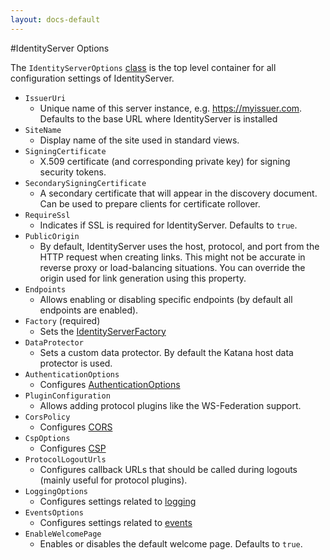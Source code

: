 ```yaml
---
layout: docs-default
---
```


#IdentityServer Options

The `IdentityServerOptions` [class](https://github.com/thinktecture/Thinktecture.IdentityServer.v3/blob/master/source%2FCore%2FConfiguration%2FIdentityServerOptions.cs) is the top level container for all configuration settings of IdentityServer.

* `IssuerUri`
    * Unique name of this server instance, e.g. https://myissuer.com. Defaults to the base URL where IdentityServer is installed
* `SiteName`
    * Display name of the site used in standard views.
* `SigningCertificate`
    * X.509 certificate (and corresponding private key) for signing security tokens.
* `SecondarySigningCertificate`
    * A secondary certificate that will appear in the discovery document. Can be used to prepare clients for certificate rollover.
* `RequireSsl`
    * Indicates if SSL is required for IdentityServer. Defaults to `true`.
* `PublicOrigin`
    * By default, IdentityServer uses the host, protocol, and port from the HTTP request when creating links.
    This might not be accurate in reverse proxy or load-balancing situations.
    You can override the origin used for link generation using this property.
* `Endpoints`
    * Allows enabling or disabling specific endpoints (by default all endpoints are enabled).
* `Factory` (required)
    * Sets the [IdentityServerFactory](serviceFactory.html)
* `DataProtector`
    * Sets a custom data protector. By default the Katana host data protector is used.
* `AuthenticationOptions`
    * Configures [AuthenticationOptions](authenticationOptions.html)
* `PluginConfiguration`
    * Allows adding protocol plugins like the WS-Federation support.
* `CorsPolicy`
    * Configures [CORS](cors.html)
* `CspOptions`
    * Configures [CSP](../advanced/csp.html)
* `ProtocolLogoutUrls`
    * Configures callback URLs that should be called during logouts (mainly useful for protocol plugins).
* `LoggingOptions`
    * Configures settings related to [logging](logging.html)
* `EventsOptions`
    * Configures settings related to [events](events.html)
* `EnableWelcomePage`
    * Enables or disables the default welcome page. Defaults to `true`.
